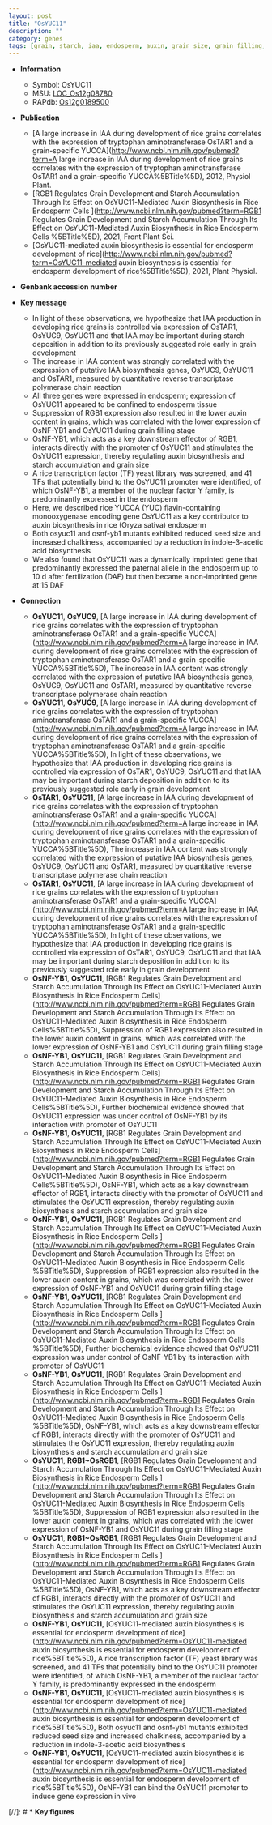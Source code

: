 ```yaml
---
layout: post
title: "OsYUC11"
description: ""
category: genes
tags: [grain, starch, iaa, endosperm, auxin, grain size, grain filling, auxin biosynthesis, transcription factor, seed, seed size]
---
```


* **Information**  
    + Symbol: OsYUC11  
    + MSU: [LOC_Os12g08780](http://rice.uga.edu/cgi-bin/ORF_infopage.cgi?orf=LOC_Os12g08780)  
    + RAPdb: [Os12g0189500](http://rapdb.dna.affrc.go.jp/viewer/gbrowse_details/irgsp1?name=Os12g0189500)  

* **Publication**  
    + [A large increase in IAA during development of rice grains correlates with the expression of tryptophan aminotransferase OsTAR1 and a grain-specific YUCCA](http://www.ncbi.nlm.nih.gov/pubmed?term=A large increase in IAA during development of rice grains correlates with the expression of tryptophan aminotransferase OsTAR1 and a grain-specific YUCCA%5BTitle%5D), 2012, Physiol Plant.
    + [RGB1 Regulates Grain Development and Starch Accumulation Through Its Effect on OsYUC11-Mediated Auxin Biosynthesis in Rice Endosperm Cells ](http://www.ncbi.nlm.nih.gov/pubmed?term=RGB1 Regulates Grain Development and Starch Accumulation Through Its Effect on OsYUC11-Mediated Auxin Biosynthesis in Rice Endosperm Cells %5BTitle%5D), 2021, Front Plant Sci.
    + [OsYUC11-mediated auxin biosynthesis is essential for endosperm development of rice](http://www.ncbi.nlm.nih.gov/pubmed?term=OsYUC11-mediated auxin biosynthesis is essential for endosperm development of rice%5BTitle%5D), 2021, Plant Physiol.

* **Genbank accession number**  

* **Key message**  
    + In light of these observations, we hypothesize that IAA production in developing rice grains is controlled via expression of OsTAR1, OsYUC9, OsYUC11 and that IAA may be important during starch deposition in addition to its previously suggested role early in grain development
    + The increase in IAA content was strongly correlated with the expression of putative IAA biosynthesis genes, OsYUC9, OsYUC11 and OsTAR1, measured by quantitative reverse transcriptase polymerase chain reaction
    + All three genes were expressed in endosperm; expression of OsYUC11 appeared to be confined to endosperm tissue
    + Suppression of RGB1 expression also resulted in the lower auxin content in grains, which was correlated with the lower expression of OsNF-YB1 and OsYUC11 during grain filling stage
    + OsNF-YB1, which acts as a key downstream effector of RGB1, interacts directly with the promoter of OsYUC11 and stimulates the OsYUC11 expression, thereby regulating auxin biosynthesis and starch accumulation and grain size
    + A rice transcription factor (TF) yeast library was screened, and 41 TFs that potentially bind to the OsYUC11 promoter were identified, of which OsNF-YB1, a member of the nuclear factor Y family, is predominantly expressed in the endosperm
    + Here, we described rice YUCCA (YUC) flavin-containing monooxygenase encoding gene OsYUC11 as a key contributor to auxin biosynthesis in rice (Oryza sativa) endosperm
    + Both osyuc11 and osnf-yb1 mutants exhibited reduced seed size and increased chalkiness, accompanied by a reduction in indole-3-acetic acid biosynthesis
    + We also found that OsYUC11 was a dynamically imprinted gene that predominantly expressed the paternal allele in the endosperm up to 10 d after fertilization (DAF) but then became a non-imprinted gene at 15 DAF

* **Connection**  
    + __OsYUC11__, __OsYUC9__, [A large increase in IAA during development of rice grains correlates with the expression of tryptophan aminotransferase OsTAR1 and a grain-specific YUCCA](http://www.ncbi.nlm.nih.gov/pubmed?term=A large increase in IAA during development of rice grains correlates with the expression of tryptophan aminotransferase OsTAR1 and a grain-specific YUCCA%5BTitle%5D), The increase in IAA content was strongly correlated with the expression of putative IAA biosynthesis genes, OsYUC9, OsYUC11 and OsTAR1, measured by quantitative reverse transcriptase polymerase chain reaction
    + __OsYUC11__, __OsYUC9__, [A large increase in IAA during development of rice grains correlates with the expression of tryptophan aminotransferase OsTAR1 and a grain-specific YUCCA](http://www.ncbi.nlm.nih.gov/pubmed?term=A large increase in IAA during development of rice grains correlates with the expression of tryptophan aminotransferase OsTAR1 and a grain-specific YUCCA%5BTitle%5D), In light of these observations, we hypothesize that IAA production in developing rice grains is controlled via expression of OsTAR1, OsYUC9, OsYUC11 and that IAA may be important during starch deposition in addition to its previously suggested role early in grain development
    + __OsTAR1__, __OsYUC11__, [A large increase in IAA during development of rice grains correlates with the expression of tryptophan aminotransferase OsTAR1 and a grain-specific YUCCA](http://www.ncbi.nlm.nih.gov/pubmed?term=A large increase in IAA during development of rice grains correlates with the expression of tryptophan aminotransferase OsTAR1 and a grain-specific YUCCA%5BTitle%5D), The increase in IAA content was strongly correlated with the expression of putative IAA biosynthesis genes, OsYUC9, OsYUC11 and OsTAR1, measured by quantitative reverse transcriptase polymerase chain reaction
    + __OsTAR1__, __OsYUC11__, [A large increase in IAA during development of rice grains correlates with the expression of tryptophan aminotransferase OsTAR1 and a grain-specific YUCCA](http://www.ncbi.nlm.nih.gov/pubmed?term=A large increase in IAA during development of rice grains correlates with the expression of tryptophan aminotransferase OsTAR1 and a grain-specific YUCCA%5BTitle%5D), In light of these observations, we hypothesize that IAA production in developing rice grains is controlled via expression of OsTAR1, OsYUC9, OsYUC11 and that IAA may be important during starch deposition in addition to its previously suggested role early in grain development
    + __OsNF-YB1__, __OsYUC11__, [RGB1 Regulates Grain Development and Starch Accumulation Through Its Effect on OsYUC11-Mediated Auxin Biosynthesis in Rice Endosperm Cells](http://www.ncbi.nlm.nih.gov/pubmed?term=RGB1 Regulates Grain Development and Starch Accumulation Through Its Effect on OsYUC11-Mediated Auxin Biosynthesis in Rice Endosperm Cells%5BTitle%5D),  Suppression of RGB1 expression also resulted in the lower auxin content in grains, which was correlated with the lower expression of OsNF-YB1 and OsYUC11 during grain filling stage
    + __OsNF-YB1__, __OsYUC11__, [RGB1 Regulates Grain Development and Starch Accumulation Through Its Effect on OsYUC11-Mediated Auxin Biosynthesis in Rice Endosperm Cells](http://www.ncbi.nlm.nih.gov/pubmed?term=RGB1 Regulates Grain Development and Starch Accumulation Through Its Effect on OsYUC11-Mediated Auxin Biosynthesis in Rice Endosperm Cells%5BTitle%5D),  Further biochemical evidence showed that OsYUC11 expression was under control of OsNF-YB1 by its interaction with promoter of OsYUC11
    + __OsNF-YB1__, __OsYUC11__, [RGB1 Regulates Grain Development and Starch Accumulation Through Its Effect on OsYUC11-Mediated Auxin Biosynthesis in Rice Endosperm Cells](http://www.ncbi.nlm.nih.gov/pubmed?term=RGB1 Regulates Grain Development and Starch Accumulation Through Its Effect on OsYUC11-Mediated Auxin Biosynthesis in Rice Endosperm Cells%5BTitle%5D),  OsNF-YB1, which acts as a key downstream effector of RGB1, interacts directly with the promoter of OsYUC11 and stimulates the OsYUC11 expression, thereby regulating auxin biosynthesis and starch accumulation and grain size
    + __OsNF-YB1__, __OsYUC11__, [RGB1 Regulates Grain Development and Starch Accumulation Through Its Effect on OsYUC11-Mediated Auxin Biosynthesis in Rice Endosperm Cells ](http://www.ncbi.nlm.nih.gov/pubmed?term=RGB1 Regulates Grain Development and Starch Accumulation Through Its Effect on OsYUC11-Mediated Auxin Biosynthesis in Rice Endosperm Cells %5BTitle%5D),  Suppression of RGB1 expression also resulted in the lower auxin content in grains, which was correlated with the lower expression of OsNF-YB1 and OsYUC11 during grain filling stage
    + __OsNF-YB1__, __OsYUC11__, [RGB1 Regulates Grain Development and Starch Accumulation Through Its Effect on OsYUC11-Mediated Auxin Biosynthesis in Rice Endosperm Cells ](http://www.ncbi.nlm.nih.gov/pubmed?term=RGB1 Regulates Grain Development and Starch Accumulation Through Its Effect on OsYUC11-Mediated Auxin Biosynthesis in Rice Endosperm Cells %5BTitle%5D),  Further biochemical evidence showed that OsYUC11 expression was under control of OsNF-YB1 by its interaction with promoter of OsYUC11
    + __OsNF-YB1__, __OsYUC11__, [RGB1 Regulates Grain Development and Starch Accumulation Through Its Effect on OsYUC11-Mediated Auxin Biosynthesis in Rice Endosperm Cells ](http://www.ncbi.nlm.nih.gov/pubmed?term=RGB1 Regulates Grain Development and Starch Accumulation Through Its Effect on OsYUC11-Mediated Auxin Biosynthesis in Rice Endosperm Cells %5BTitle%5D),  OsNF-YB1, which acts as a key downstream effector of RGB1, interacts directly with the promoter of OsYUC11 and stimulates the OsYUC11 expression, thereby regulating auxin biosynthesis and starch accumulation and grain size
    + __OsYUC11__, __RGB1~OsRGB1__, [RGB1 Regulates Grain Development and Starch Accumulation Through Its Effect on OsYUC11-Mediated Auxin Biosynthesis in Rice Endosperm Cells ](http://www.ncbi.nlm.nih.gov/pubmed?term=RGB1 Regulates Grain Development and Starch Accumulation Through Its Effect on OsYUC11-Mediated Auxin Biosynthesis in Rice Endosperm Cells %5BTitle%5D),  Suppression of RGB1 expression also resulted in the lower auxin content in grains, which was correlated with the lower expression of OsNF-YB1 and OsYUC11 during grain filling stage
    + __OsYUC11__, __RGB1~OsRGB1__, [RGB1 Regulates Grain Development and Starch Accumulation Through Its Effect on OsYUC11-Mediated Auxin Biosynthesis in Rice Endosperm Cells ](http://www.ncbi.nlm.nih.gov/pubmed?term=RGB1 Regulates Grain Development and Starch Accumulation Through Its Effect on OsYUC11-Mediated Auxin Biosynthesis in Rice Endosperm Cells %5BTitle%5D),  OsNF-YB1, which acts as a key downstream effector of RGB1, interacts directly with the promoter of OsYUC11 and stimulates the OsYUC11 expression, thereby regulating auxin biosynthesis and starch accumulation and grain size
    + __OsNF-YB1__, __OsYUC11__, [OsYUC11-mediated auxin biosynthesis is essential for endosperm development of rice](http://www.ncbi.nlm.nih.gov/pubmed?term=OsYUC11-mediated auxin biosynthesis is essential for endosperm development of rice%5BTitle%5D),  A rice transcription factor (TF) yeast library was screened, and 41 TFs that potentially bind to the OsYUC11 promoter were identified, of which OsNF-YB1, a member of the nuclear factor Y family, is predominantly expressed in the endosperm
    + __OsNF-YB1__, __OsYUC11__, [OsYUC11-mediated auxin biosynthesis is essential for endosperm development of rice](http://www.ncbi.nlm.nih.gov/pubmed?term=OsYUC11-mediated auxin biosynthesis is essential for endosperm development of rice%5BTitle%5D),  Both osyuc11 and osnf-yb1 mutants exhibited reduced seed size and increased chalkiness, accompanied by a reduction in indole-3-acetic acid biosynthesis
    + __OsNF-YB1__, __OsYUC11__, [OsYUC11-mediated auxin biosynthesis is essential for endosperm development of rice](http://www.ncbi.nlm.nih.gov/pubmed?term=OsYUC11-mediated auxin biosynthesis is essential for endosperm development of rice%5BTitle%5D),  OsNF-YB1 can bind the OsYUC11 promoter to induce gene expression in vivo

[//]: # * **Key figures**  


